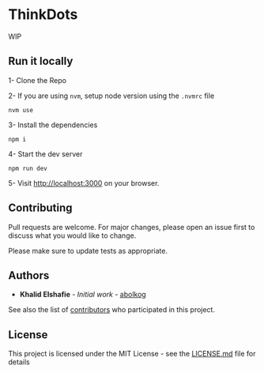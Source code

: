 # ThinkDots

WIP

## Run it locally

1- Clone the Repo

2- If you are using `nvm`, setup node version using the `.nvmrc` file

```shell
nvm use
```

3- Install the dependencies

```shell
npm i
```

4- Start the dev server

```shell
npm run dev
```

5- Visit [http://localhost:3000](http://localhost:3000) on your browser.

## Contributing

Pull requests are welcome. For major changes, please open an issue first to discuss what you would like to change.

Please make sure to update tests as appropriate.

## Authors

- **Khalid Elshafie** - _Initial work_ - [abolkog](https://github.com/abolkog)

See also the list of [contributors](https://github.com/abolkog/thinkdots/contributors) who participated in this project.

## License

This project is licensed under the MIT License - see the [LICENSE.md](LICENSE.md) file for details
